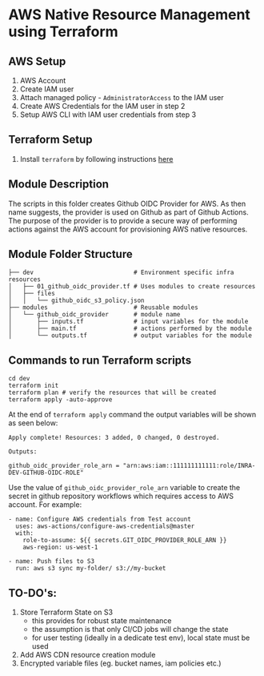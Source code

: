 # AWS Native Resource Management using Terraform

## AWS Setup

1. AWS Account
2. Create IAM user
3. Attach managed policy - `AdministratorAccess` to the IAM user
3. Create AWS Credentials for the IAM user in step 2
4. Setup AWS CLI with IAM user credentials from step 3

## Terraform Setup

1. Install `terraform` by following instructions [here](https://learn.hashicorp.com/tutorials/terraform/install-cli)

## Module Description

The scripts in this folder creates Github OIDC Provider for AWS.
As then name suggests, the provider is used on Github as part of Github Actions.
The purpose of the provider is to provide a secure way of performing actions against the AWS account for provisioning AWS native resources.

## Module Folder Structure

```
├── dev                            # Environment specific infra resources
│   ├── 01_github_oidc_provider.tf # Uses modules to create resources
│   ├── files
│   │   └── github_oidc_s3_policy.json
├── modules                        # Reusable modules
│   └── github_oidc_provider       # module name
│       ├── inputs.tf              # input variables for the module
│       ├── main.tf                # actions performed by the module
│       └── outputs.tf             # output variables for the module
```

## Commands to run Terraform scripts

```
cd dev
terraform init
terraform plan # verify the resources that will be created
terraform apply -auto-approve
```

At the end of `terraform apply` command the output variables will be shown as seen below:
```
Apply complete! Resources: 3 added, 0 changed, 0 destroyed.

Outputs:

github_oidc_provider_role_arn = "arn:aws:iam::111111111111:role/INRA-DEV-GITHUB-OIDC-ROLE"
```

Use the value of `github_oidc_provider_role_arn` variable to create the 
secret in github repository workflows which requires access to AWS account.
For example:

```
- name: Configure AWS credentials from Test account
  uses: aws-actions/configure-aws-credentials@master
  with:
    role-to-assume: ${{ secrets.GIT_OIDC_PROVIDER_ROLE_ARN }}
    aws-region: us-west-1

- name: Push files to S3
  run: aws s3 sync my-folder/ s3://my-bucket
```

## TO-DO's:

1. Store Terraform State on S3
    - this provides for robust state maintenance
    - the assumption is that only CI/CD jobs will change the state
    - for user testing (ideally in a dedicate test env), local state must be used
2. Add AWS CDN resource creation module
3. Encrypted variable files (eg. bucket names, iam policies etc.)